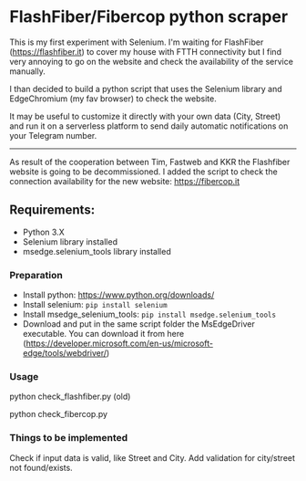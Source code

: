 # FlashFiber/Fibercop python scraper

This is my first experiment with Selenium.
I'm waiting for FlashFiber (https://flashfiber.it) to cover my house with FTTH connectivity but I find very annoying to go on the website and check the availability of the service manually.

I than decided to build a python script that uses the Selenium library and EdgeChromium (my fav browser) to check the website.

It may be useful to customize it directly with your own data (City, Street) and run it on a serverless platform to send daily automatic notifications on your Telegram number.

--------------------------------------------------------
As result of the cooperation between Tim, Fastweb and KKR the Flashfiber website is going to be decommissioned. I added the script to check the connection availability for the new website: https://fibercop.it

## Requirements:
- Python 3.X
- Selenium library installed
- msedge.selenium_tools library installed

### Preparation
- Install python: https://www.python.org/downloads/
- Install selenium:
`pip install selenium`
- Install msedge_selenium_tools:
`pip install msedge.selenium_tools`
- Download and put in the same script folder the MsEdgeDriver executable. You can download it from here (https://developer.microsoft.com/en-us/microsoft-edge/tools/webdriver/)

### Usage
python check_flashfiber.py (old)

python check_fibercop.py

### Things to be implemented
Check if input data is valid, like Street and City.
Add validation for city/street not found/exists.
